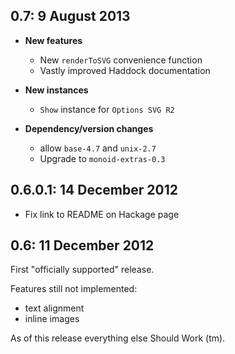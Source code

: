 0.7: 9 August 2013
------------------

* **New features**

    - New `renderToSVG` convenience function
    - Vastly improved Haddock documentation

* **New instances**

    - `Show` instance for `Options SVG R2`

* **Dependency/version changes**
    - allow `base-4.7` and `unix-2.7`
    - Upgrade to `monoid-extras-0.3`

0.6.0.1: 14 December 2012
-------------------------

* Fix link to README on Hackage page

0.6: 11 December 2012
---------------------

First "officially supported" release.

Features still not implemented:

- text alignment
- inline images

As of this release everything else Should Work (tm).
